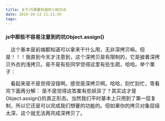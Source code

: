 ```yaml
---
title: 关于JS需要知道的小知识点
date: 2019-10-13 21:21:59
tags:
---
```

### js中那些不容易注意到的坑Object.assign()
&nbsp;&nbsp;&nbsp;&nbsp;<font size=3>这个基本是前端都知道可以拿来干什么用，无非深拷贝嘛。但是！！！我直到今天才注意到，这个深拷贝是有限制的，它是披着深拷贝外衣的浅拷贝。是不是有些同学觉得这里有些生疏，哈哈。举个栗子：
</font>
<!-- more -->

&nbsp;&nbsp;&nbsp;&nbsp;<font size=3>看起来是不是觉得没错啊。感觉是深拷贝啊。哈哈，别忙别忙，等看完下面再分解：
是不是觉得这答案有些妖异了？其实这才是Object.assign()的真正形态。当然我们平时基本上只用到了第一层复制，所以它还是可以完成我们想要的功能的。但如果你的拷贝对象层级太深，这个就无法再完成深拷贝了。
</font>

